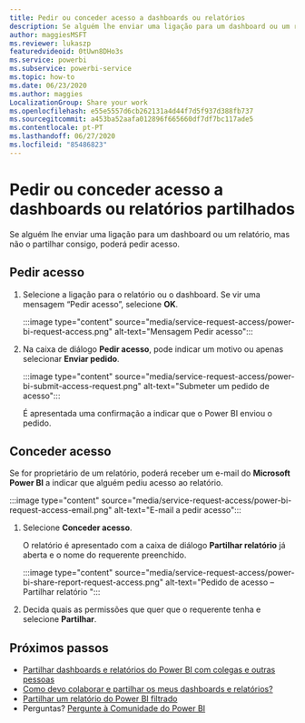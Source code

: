 ```yaml
---
title: Pedir ou conceder acesso a dashboards ou relatórios
description: Se alguém lhe enviar uma ligação para um dashboard ou um relatório, mas não o partilhar consigo, poderá pedir acesso.
author: maggiesMSFT
ms.reviewer: lukaszp
featuredvideoid: 0tUwn8DHo3s
ms.service: powerbi
ms.subservice: powerbi-service
ms.topic: how-to
ms.date: 06/23/2020
ms.author: maggies
LocalizationGroup: Share your work
ms.openlocfilehash: e55e5557d6cb262131a4d44f7d5f937d388fb737
ms.sourcegitcommit: a453ba52aafa012896f665660df7df7bc117ade5
ms.contentlocale: pt-PT
ms.lasthandoff: 06/27/2020
ms.locfileid: "85486823"
---
```

# <a name="request-or-grant-access-to-shared-dashboards-or-reports"></a>Pedir ou conceder acesso a dashboards ou relatórios partilhados

Se alguém lhe enviar uma ligação para um dashboard ou um relatório, mas não o partilhar consigo, poderá pedir acesso. 

## <a name="request-access"></a>Pedir acesso

1. Selecione a ligação para o relatório ou o dashboard. Se vir uma mensagem “Pedir acesso”, selecione **OK**.

    :::image type="content" source="media/service-request-access/power-bi-request-access.png" alt-text="Mensagem Pedir acesso":::

1. Na caixa de diálogo **Pedir acesso**, pode indicar um motivo ou apenas selecionar **Enviar pedido**.

    :::image type="content" source="media/service-request-access/power-bi-submit-access-request.png" alt-text="Submeter um pedido de acesso":::

    É apresentada uma confirmação a indicar que o Power BI enviou o pedido.

## <a name="grant-access"></a>Conceder acesso

Se for proprietário de um relatório, poderá receber um e-mail do **Microsoft Power BI** a indicar que alguém pediu acesso ao relatório.

:::image type="content" source="media/service-request-access/power-bi-request-access-email.png" alt-text="E-mail a pedir acesso":::

1. Selecione **Conceder acesso**.

    O relatório é apresentado com a caixa de diálogo **Partilhar relatório** já aberta e o nome do requerente preenchido.

    :::image type="content" source="media/service-request-access/power-bi-share-report-request-access.png" alt-text="Pedido de acesso – Partilhar relatório ":::

1. Decida quais as permissões que quer que o requerente tenha e selecione **Partilhar**.

## <a name="next-steps"></a>Próximos passos

- [Partilhar dashboards e relatórios do Power BI com colegas e outras pessoas](service-share-dashboards.md)
- [Como devo colaborar e partilhar os meus dashboards e relatórios?](service-how-to-collaborate-distribute-dashboards-reports.md)
- [Partilhar um relatório do Power BI filtrado](service-share-reports.md)
- Perguntas? [Pergunte à Comunidade do Power BI](https://community.powerbi.com/)
